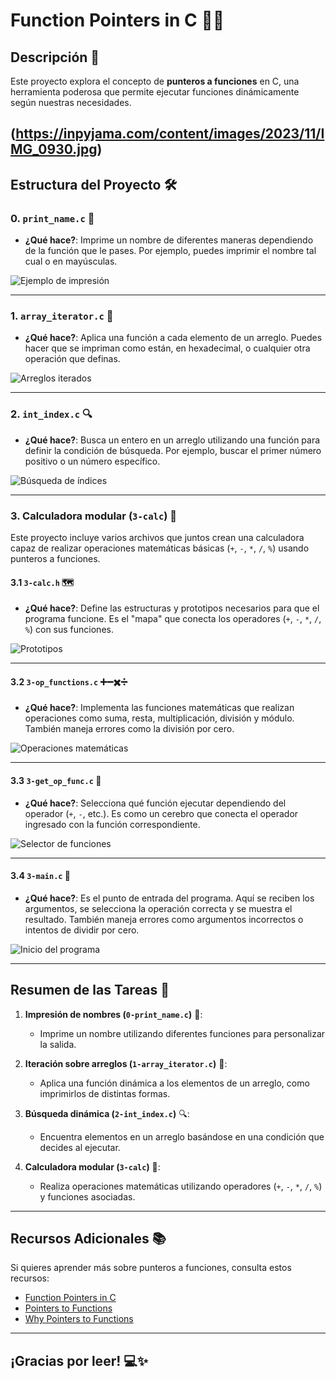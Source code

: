 # Function Pointers in C 🧠✨

## Descripción 📖

Este proyecto explora el concepto de **punteros a funciones** en C, una herramienta poderosa que permite ejecutar funciones dinámicamente según nuestras necesidades.

(https://inpyjama.com/content/images/2023/11/IMG_0930.jpg)
---

## Estructura del Proyecto 🛠️

### **0. `print_name.c`** 🎨
- **¿Qué hace?**:
  Imprime un nombre de diferentes maneras dependiendo de la función que le pases. 
  Por ejemplo, puedes imprimir el nombre tal cual o en mayúsculas.

![Ejemplo de impresión](https://media.geeksforgeeks.org/wp-content/uploads/20190723103148/NamePointer.png)

---

### **1. `array_iterator.c`** 🔄
- **¿Qué hace?**:
  Aplica una función a cada elemento de un arreglo. Puedes hacer que se impriman como están, en hexadecimal, o cualquier otra operación que definas.

![Arreglos iterados](https://media.geeksforgeeks.org/wp-content/uploads/20190918192327/Pointer.png)

---

### **2. `int_index.c`** 🔍
- **¿Qué hace?**:
  Busca un entero en un arreglo utilizando una función para definir la condición de búsqueda. Por ejemplo, buscar el primer número positivo o un número específico.

![Búsqueda de índices](https://media.geeksforgeeks.org/wp-content/uploads/20221201192427/SearchAlgorithm.png)

---

### **3. Calculadora modular (`3-calc`)** 🧮

Este proyecto incluye varios archivos que juntos crean una calculadora capaz de realizar operaciones matemáticas básicas (`+`, `-`, `*`, `/`, `%`) usando punteros a funciones.

#### **3.1 `3-calc.h`** 🗺️
- **¿Qué hace?**:
  Define las estructuras y prototipos necesarios para que el programa funcione. Es el "mapa" que conecta los operadores (`+`, `-`, `*`, `/`, `%`) con sus funciones.

![Prototipos](https://media.geeksforgeeks.org/wp-content/uploads/20221208182602/FunctionPointers.png)

---

#### **3.2 `3-op_functions.c`** ➕➖✖️➗
- **¿Qué hace?**:
  Implementa las funciones matemáticas que realizan operaciones como suma, resta, multiplicación, división y módulo. También maneja errores como la división por cero.

![Operaciones matemáticas](https://media.geeksforgeeks.org/wp-content/uploads/20190813122200/Operators.png)

---

#### **3.3 `3-get_op_func.c`** 🤖
- **¿Qué hace?**:
  Selecciona qué función ejecutar dependiendo del operador (`+`, `-`, etc.). Es como un cerebro que conecta el operador ingresado con la función correspondiente.

![Selector de funciones](https://media.geeksforgeeks.org/wp-content/uploads/20200317170255/PointersC.png)

---

#### **3.4 `3-main.c`** 🚀
- **¿Qué hace?**:
  Es el punto de entrada del programa. Aquí se reciben los argumentos, se selecciona la operación correcta y se muestra el resultado. También maneja errores como argumentos incorrectos o intentos de dividir por cero.

![Inicio del programa](https://upload.wikimedia.org/wikipedia/commons/thumb/f/fa/HelloWorld_in_C.svg/512px-HelloWorld_in_C.svg.png)

---

## Resumen de las Tareas 🌟

1. **Impresión de nombres (`0-print_name.c`)** 🎨:
   - Imprime un nombre utilizando diferentes funciones para personalizar la salida.

2. **Iteración sobre arreglos (`1-array_iterator.c`)** 🔄:
   - Aplica una función dinámica a los elementos de un arreglo, como imprimirlos de distintas formas.

3. **Búsqueda dinámica (`2-int_index.c`)** 🔍:
   - Encuentra elementos en un arreglo basándose en una condición que decides al ejecutar.

4. **Calculadora modular (`3-calc`)** 🧮:
   - Realiza operaciones matemáticas utilizando operadores (`+`, `-`, `*`, `/`, `%`) y funciones asociadas.

---

## Recursos Adicionales 📚

Si quieres aprender más sobre punteros a funciones, consulta estos recursos:
- [Function Pointers in C](https://www.geeksforgeeks.org/function-pointer-in-c/)
- [Pointers to Functions](https://www.tutorialspoint.com/cprogramming/c_function_pointer.htm)
- [Why Pointers to Functions](https://stackoverflow.com/questions/840501/how-do-function-pointers-in-c-work)

---

## ¡Gracias por leer! 💻✨
